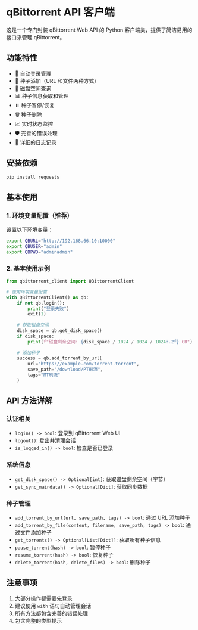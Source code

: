 # qBittorrent API 客户端

这是一个专门封装 qBittorrent Web API 的 Python 客户端类，提供了简洁易用的接口来管理 qBittorrent。

## 功能特性

- 🔐 自动登录管理
- 📁 种子添加（URL 和文件两种方式）
- 💾 磁盘空间查询
- 📊 种子信息获取和管理
- ⏸️ 种子暂停/恢复
- 🗑️ 种子删除
- 📈 实时状态监控
- 🛡️ 完善的错误处理
- 📝 详细的日志记录

## 安装依赖

```bash
pip install requests
```

## 基本使用

### 1. 环境变量配置（推荐）

设置以下环境变量：

```bash
export QBURL="http://192.168.66.10:10000"
export QBUSER="admin"
export QBPWD="adminadmin"
```

### 2. 基本使用示例

```python
from qbittorrent_client import QBittorrentClient

# 使用环境变量配置
with QBittorrentClient() as qb:
    if not qb.login():
        print("登录失败")
        exit(1)
    
    # 获取磁盘空间
    disk_space = qb.get_disk_space()
    if disk_space:
        print(f"磁盘剩余空间: {disk_space / 1024 / 1024 / 1024:.2f} GB")
    
    # 添加种子
    success = qb.add_torrent_by_url(
        url="https://example.com/torrent.torrent",
        save_path="/download/PT刷流",
        tags="MT刷流"
    )
```

## API 方法详解

### 认证相关

- `login() -> bool`: 登录到 qBittorrent Web UI
- `logout()`: 登出并清理会话
- `is_logged_in() -> bool`: 检查是否已登录

### 系统信息

- `get_disk_space() -> Optional[int]`: 获取磁盘剩余空间（字节）
- `get_sync_maindata() -> Optional[Dict]`: 获取同步数据

### 种子管理

- `add_torrent_by_url(url, save_path, tags) -> bool`: 通过 URL 添加种子
- `add_torrent_by_file(content, filename, save_path, tags) -> bool`: 通过文件添加种子
- `get_torrents() -> Optional[List[Dict]]`: 获取所有种子信息
- `pause_torrent(hash) -> bool`: 暂停种子
- `resume_torrent(hash) -> bool`: 恢复种子
- `delete_torrent(hash, delete_files) -> bool`: 删除种子

## 注意事项

1. 大部分操作都需要先登录
2. 建议使用 `with` 语句自动管理会话
3. 所有方法都包含完善的错误处理
4. 包含完整的类型提示 